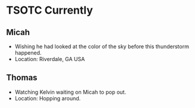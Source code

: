 # TSOTC Currently 

## Micah 
* Wishing he had looked at the color of the sky before this thunderstorm happened. 
* Location: Riverdale, GA USA

## Thomas
* Watching Kelvin waiting on Micah to pop out. 
* Location: Hopping around. 